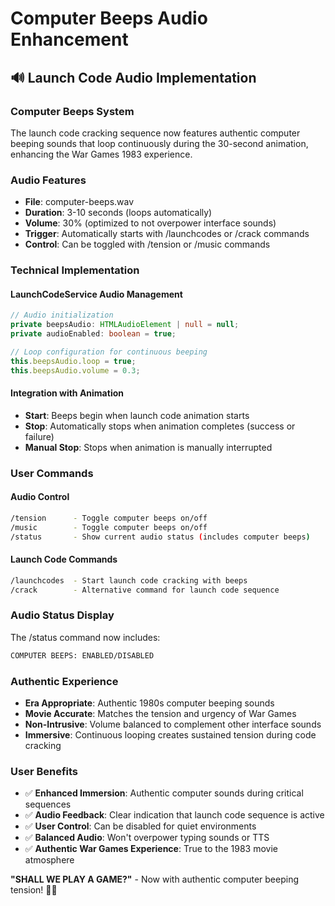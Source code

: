 ﻿# Computer Beeps Audio Enhancement

## 🔊 Launch Code Audio Implementation

### Computer Beeps System

The launch code cracking sequence now features authentic computer beeping sounds that loop continuously during the 30-second animation, enhancing the War Games 1983 experience.

### Audio Features

- **File**: computer-beeps.wav
- **Duration**: 3-10 seconds (loops automatically)
- **Volume**: 30% (optimized to not overpower interface sounds)
- **Trigger**: Automatically starts with /launchcodes or /crack commands
- **Control**: Can be toggled with /tension or /music commands

### Technical Implementation

#### LaunchCodeService Audio Management

```typescript
// Audio initialization
private beepsAudio: HTMLAudioElement | null = null;
private audioEnabled: boolean = true;

// Loop configuration for continuous beeping
this.beepsAudio.loop = true;
this.beepsAudio.volume = 0.3;
```

#### Integration with Animation

- **Start**: Beeps begin when launch code animation starts
- **Stop**: Automatically stops when animation completes (success or failure)
- **Manual Stop**: Stops when animation is manually interrupted

### User Commands

#### Audio Control

```bash
/tension      - Toggle computer beeps on/off
/music        - Toggle computer beeps on/off
/status       - Show current audio status (includes computer beeps)
```

#### Launch Code Commands

```bash
/launchcodes  - Start launch code cracking with beeps
/crack        - Alternative command for launch code sequence
```

### Audio Status Display

The /status command now includes:

```bash
COMPUTER BEEPS: ENABLED/DISABLED
```

### Authentic Experience

- **Era Appropriate**: Authentic 1980s computer beeping sounds
- **Movie Accurate**: Matches the tension and urgency of War Games
- **Non-Intrusive**: Volume balanced to complement other interface sounds
- **Immersive**: Continuous looping creates sustained tension during code cracking

### User Benefits

- ✅ **Enhanced Immersion**: Authentic computer sounds during critical sequences
- ✅ **Audio Feedback**: Clear indication that launch code sequence is active
- ✅ **User Control**: Can be disabled for quiet environments
- ✅ **Balanced Audio**: Won't overpower typing sounds or TTS
- ✅ **Authentic War Games Experience**: True to the 1983 movie atmosphere

**"SHALL WE PLAY A GAME?"** - Now with authentic computer beeping tension! 🎯✨

